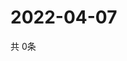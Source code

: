 # 2022-04-07
  共 0条

  <!-- BEGIN -->
  <!-- 最后更新时间Thu Apr 07 2022 05:05:46 GMT+0000 (Coordinated Universal Time) -->
  
  <!-- END -->
  
  